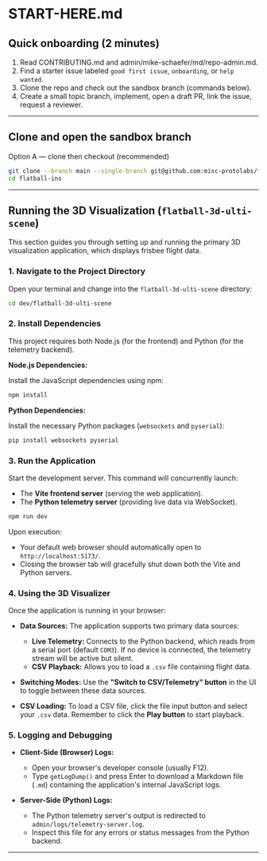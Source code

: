 # START-HERE.md

## Quick onboarding (2 minutes)
1. Read CONTRIBUTING.md and admin/mike-schaefer/md/repo-admin.md.  
2. Find a starter issue labeled `good first issue`, `onboarding`, or `help wanted`.  
3. Clone the repo and check out the sandbox branch (commands below).  
4. Create a small topic branch, implement, open a draft PR, link the issue, request a reviewer.

---

## Clone and open the sandbox branch

Option A — clone then checkout (recommended)
```bash
git clone --branch main --single-branch git@github.com:misc-protolabs/flatball-ins.git
cd flatball-ins
```

---

## Running the 3D Visualization (`flatball-3d-ulti-scene`)

This section guides you through setting up and running the primary 3D visualization application, which displays frisbee flight data.

### 1. Navigate to the Project Directory

Open your terminal and change into the `flatball-3d-ulti-scene` directory:

```bash
cd dev/flatball-3d-ulti-scene
```

### 2. Install Dependencies

This project requires both Node.js (for the frontend) and Python (for the telemetry backend).

**Node.js Dependencies:**

Install the JavaScript dependencies using npm:

```bash
npm install
```

**Python Dependencies:**

Install the necessary Python packages (`websockets` and `pyserial`):

```bash
pip install websockets pyserial
```

### 3. Run the Application

Start the development server. This command will concurrently launch:
*   The **Vite frontend server** (serving the web application).
*   The **Python telemetry server** (providing live data via WebSocket).

```bash
npm run dev
```

Upon execution:
*   Your default web browser should automatically open to `http://localhost:5173/`.
*   Closing the browser tab will gracefully shut down both the Vite and Python servers.

### 4. Using the 3D Visualizer

Once the application is running in your browser:

*   **Data Sources:** The application supports two primary data sources:
    *   **Live Telemetry:** Connects to the Python backend, which reads from a serial port (default `COM3`). If no device is connected, the telemetry stream will be active but silent.
    *   **CSV Playback:** Allows you to load a `.csv` file containing flight data.

*   **Switching Modes:** Use the **"Switch to CSV/Telemetry" button** in the UI to toggle between these data sources.

*   **CSV Loading:** To load a CSV file, click the file input button and select your `.csv` data. Remember to click the **Play button** to start playback.

### 5. Logging and Debugging

*   **Client-Side (Browser) Logs:**
    *   Open your browser's developer console (usually F12).
    *   Type `getLogDump()` and press Enter to download a Markdown file (`.md`) containing the application's internal JavaScript logs.

*   **Server-Side (Python) Logs:**
    *   The Python telemetry server's output is redirected to `admin/logs/telemetry-server.log`.
    *   Inspect this file for any errors or status messages from the Python backend.

---
